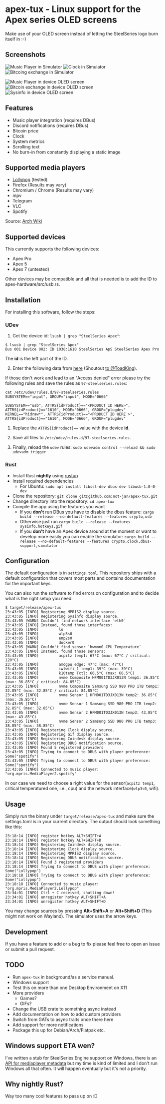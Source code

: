 # apex-tux - Linux support for the Apex series OLED screens

Make use of your OLED screen instead of letting the SteelSeries logo burn itself in :-)

## Screenshots

![Music Player in Simulator](./resources/simulator-music.png)
![Clock  in Simulator](./resources/simulator-clock.png)
![Bitcoing exchange  in Simulator](./resources/simulator-btc.png)

![Music Player in device OLED screen](./resources/music.png)
![Bitcoin exchange in device OLED screen](./resources/btc.png)
![Sysinfo in device OLED screen](./resources/system-metrics.png)

## Features

- Music player integration (requires DBus)
- Discord notifications (requires DBus)
- Bitcoin price
- Clock
- System metrics
- Scrolling text
- No burn-in from constantly displaying a static image

## Supported media players

- [Lollypop](https://gitlab.gnome.org/World/lollypop) (tested)
- Firefox (Results may vary)
- Chromium / Chrome (Results may vary)
- mpv
- Telegram
- VLC
- Spotify

Source: [Arch Wiki](https://wiki.archlinux.org/title/MPRIS#Supported_clients)

## Supported devices

This currently supports the following devices:

- Apex Pro
- Apex 5
- Apex 7 (untested)

Other devices may be compatible and all that is needed is to add the ID to apex-hardware/src/usb.rs.

## Installation

For installing this software, follow the steps:

### UDev

1. Get the device id: `lsusb | grep "SteelSeries Apex"`:

```shell
$ lsusb | grep "SteelSeries Apex"
Bus 001 Device 002: ID 1038:1610 SteelSeries ApS SteelSeries Apex Pro
```

The **id** is the left part of the ID.

2. Enter the following data from [here](https://gist.github.com/ToadKing/d26f8f046a3b707e9e4b9821be5c9efc) (Shoutout [to @ToadKing](https://github.com/ToadKing)).

If those don't work and lead to an "Access denied" error please try the following rules and save the rules as `97-steelseries.rules`:

```shell
cat /etc/udev/rules.d/97-steelseries.rules
SUBSYSTEM=="input", GROUP="input", MODE="0666"

SUBSYSTEM=="usb", ATTRS{idProduct}=="<PRODUCT ID HERE>", ATTRS{idProduct}=="1610", MODE="0666", GROUP="plugdev"
KERNEL=="hidraw*", ATTRS{idProduct}=="<PRODUCT ID HERE >", ATTRS{idProduct}=="1610", MODE="0666", GROUP="plugdev"
```

1. Replace the `ATTRS{idProduct}==` value with the device **id**.

2. Save all files to `/etc/udev/rules.d/97-steelseries.rules`.

3. Finally, reload the `udev` rules: `sudo udevadm control --reload && sudo udevadm trigger`

### Rust

- Install Rust **nightly** using [rustup](https://rustup.rs/)
- Install required dependencies
  - For Ubuntu: `sudo apt install libssl-dev dbus-dev libusb-1.0-0-dev`
- Clone the repository: `git clone git@github.com:not-jan/apex-tux.git`
- Change directory into the repository: `cd apex-tux`
- Compile the app using the features you want
  - If you **don't** run DBus you have to disable the dbus feature: `cargo build --release --no-default-features --features crypto,usb`
  - Otherwise just run `cargo build --release --features sysinfo,hotkeys,gif`
  - If you **don't** have an Apex device around at the moment or want to develop more easily you can enable the simulator: `cargo build --release --no-default-features --features crypto,clock,dbus-support,simulator`

## Configuration

The default configuration is in `settings.toml`.
This repository ships with a default configuration that covers most parts and contains documentation for the important keys.

You can also run the software to find errors on configuration and to decide what is the right setup you need:

```shell
$ target/release/apex-tux
23:43:05 [INFO] Registering MPRIS2 display source.
23:43:05 [INFO] Registering Sysinfo display source.
23:43:05 [WARN] Couldn't find network interface `eth0`
23:43:05 [INFO] Instead, found those interfaces:
23:43:05 [INFO]         lo
23:43:05 [INFO]         wlp3s0
23:43:05 [INFO]         enp2s0
23:43:05 [INFO]         docker0
23:43:05 [WARN] Couldn't find sensor `hwmon0 CPU Temperature`
23:43:05 [INFO] Instead, found those sensors:
23:43:05 [INFO]         acpitz temp1: 67°C (max: 67°C / critical: 120°C)
23:43:05 [INFO]         amdgpu edge: 47°C (max: 47°C)
23:43:05 [INFO]         iwlwifi_1 temp1: 39°C (max: 39°C)
23:43:05 [INFO]         k10temp Tctl: 66.5°C (max: 66.5°C)
23:43:05 [INFO]         nvme Composite HFM001TD3JX013N temp1: 36.85°C (max: 36.85°C / critical: 84.85°C)
23:43:05 [INFO]         nvme Composite Samsung SSD 980 PRO 1TB temp1: 32.85°C (max: 32.85°C / critical: 84.85°C)
23:43:05 [INFO]         nvme Sensor 1 HFM001TD3JX013N temp2: 36.85°C (max: 36.85°C)
23:43:05 [INFO]         nvme Sensor 1 Samsung SSD 980 PRO 1TB temp2: 32.85°C (max: 32.85°C)
23:43:05 [INFO]         nvme Sensor 2 HFM001TD3JX013N temp3: 43.85°C (max: 43.85°C)
23:43:05 [INFO]         nvme Sensor 2 Samsung SSD 980 PRO 1TB temp3: 38.85°C (max: 38.85°C)
23:43:05 [INFO] Registering Clock display source.
23:43:05 [INFO] Registering Gif display source.
23:43:05 [INFO] Registering Coindesk display source.
23:43:05 [INFO] Registering DBUS notification source.
23:43:05 [INFO] Found 5 registered providers
23:43:05 [INFO] Trying to connect to DBUS with player preference: Some("spotify")
23:43:05 [INFO] Trying to connect to DBUS with player preference: Some("spotify")
23:43:05 [INFO] Connected to music player: "org.mpris.MediaPlayer2.spotify"
```

In our case we need to choose a right value for the sensor(`acpitz temp1`, critical temperatured one, i.e., cpu) and the network interface(`wlp3s0`, wifi).

## Usage

Simply run the binary under `target/release/apex-tux` and make sure the settings.toml is in your current directory.
The output should look something like this:

```shell
23:18:14 [INFO] register hotkey ALT+SHIFT+A
23:18:14 [INFO] register hotkey ALT+SHIFT+D
23:18:14 [INFO] Registering Coindesk display source.
23:18:14 [INFO] Registering Clock display source.
23:18:14 [INFO] Registering MPRIS2 display source.
23:18:14 [INFO] Registering DBUS notification source.
23:18:14 [INFO] Found 3 registered providers
23:18:14 [INFO] Trying to connect to DBUS with player preference: Some("Lollypop")
23:18:18 [INFO] Trying to connect to DBUS with player preference: Some("Lollypop")
23:18:18 [INFO] Connected to music player: "org.mpris.MediaPlayer2.Lollypop"
23:34:01 [INFO] Ctrl + C received, shutting down!
23:34:01 [INFO] unregister hotkey ALT+SHIFT+A
23:34:01 [INFO] unregister hotkey ALT+SHIFT+D
```

You may change sources by pressing **Alt+Shift+A** or **Alt+Shift+D** (This might not work on Wayland). The simulator uses the arrow keys.

## Development

If you have a feature to add or a bug to fix please feel free to open an issue or submit a pull request.

## TODO

- Run `apex-tux` in background/as a service manual.
- Windows support
- Test this on more than one Desktop Environment on X11
- More providers
  - Games?
  - GIFs?
- Change the USB crate to something async instead
- Add documentation on how to add custom providers
- Switch from GATs to async traits once there here
- Add support for more notifications
- Package this up for Debian/Arch/Flatpak etc.

## Windows support ETA wen?

I've written a stub for SteelSeries Engine support on Windows, there is an [API for mediaplayer metadata](https://microsoft.github.io/windows-docs-rs/doc/windows/Media/Control/struct.GlobalSystemMediaTransportControlsSessionManager.html) but my time is kind of limited and I don't run Windows all that often.
It will happen eventually but it's not a priority.

## Why nightly Rust?

Way too many cool features to pass up on :D
